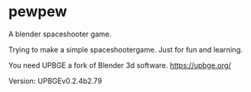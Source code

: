 # pewpew
A blender spaceshooter game.

Trying to make a simple spaceshootergame. Just for fun and learning.

You need UPBGE a fork of Blender 3d software.
https://upbge.org/

Version: UPBGEv0.2.4b2.79
